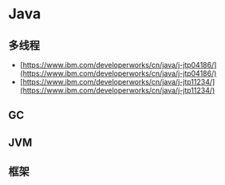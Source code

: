 # Java

## 多线程

* [https://www.ibm.com/developerworks/cn/java/j-jtp04186/](https://www.ibm.com/developerworks/cn/java/j-jtp04186/)
* [https://www.ibm.com/developerworks/cn/java/j-jtp11234/](https://www.ibm.com/developerworks/cn/java/j-jtp11234/)

## GC

## JVM

## 框架

